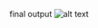 final output
![alt text](https://github.com/eya-98/holbertonschool-web_front_end/blob/main/0x02-CSS_advanced/image/page1.png)
